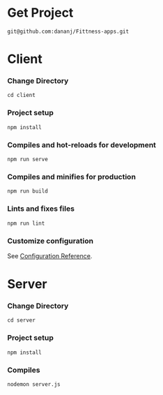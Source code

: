 # Get Project
```
git@github.com:dananj/Fittness-apps.git
```


# Client

### Change Directory
```
cd client
```
### Project setup
```
npm install
```

### Compiles and hot-reloads for development
```
npm run serve
```

### Compiles and minifies for production
```
npm run build
```

### Lints and fixes files
```
npm run lint
```

### Customize configuration
See [Configuration Reference](https://cli.vuejs.org/config/).

# Server

### Change Directory
```
cd server
```
### Project setup
```
npm install
```
### Compiles 
```
nodemon server.js
```

